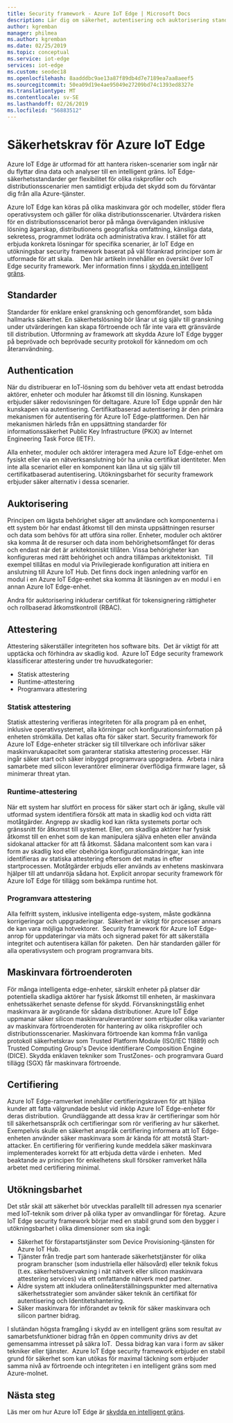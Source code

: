 ```yaml
---
title: Security framework - Azure IoT Edge | Microsoft Docs
description: Lär dig om säkerhet, autentisering och auktorisering standarder som användes för att utveckla Azure IoT Edge och bör övervägas när du utformar din lösning
author: kgremban
manager: philmea
ms.author: kgremban
ms.date: 02/25/2019
ms.topic: conceptual
ms.service: iot-edge
services: iot-edge
ms.custom: seodec18
ms.openlocfilehash: 8aadddbc9ae13a87f89db4d7e7189ea7aa8aeef5
ms.sourcegitcommit: 50ea09d19e4ae95049e27209bd74c1393ed8327e
ms.translationtype: MT
ms.contentlocale: sv-SE
ms.lasthandoff: 02/26/2019
ms.locfileid: "56883512"
---
```

# <a name="security-standards-for-azure-iot-edge"></a>Säkerhetskrav för Azure IoT Edge

Azure IoT Edge är utformad för att hantera risken-scenarier som ingår när du flyttar dina data och analyser till en intelligent gräns. IoT Edge-säkerhetsstandarder ger flexibilitet för olika riskprofiler och distributionsscenarier men samtidigt erbjuda det skydd som du förväntar dig från alla Azure-tjänster. 

Azure IoT Edge kan köras på olika maskinvara gör och modeller, stöder flera operativsystem och gäller för olika distributionsscenarier. Utvärdera risken för en distributionsscenariot beror på många överväganden inklusive lösning ägarskap, distributionens geografiska omfattning, känsliga data, sekretess, programmet lodräta och administrativa krav. I stället för att erbjuda konkreta lösningar för specifika scenarier, är IoT Edge en utökningsbar security framework baserat på väl förankrad principer som är utformade för att skala. 
 
Den här artikeln innehåller en översikt över IoT Edge security framework. Mer information finns i [skydda en intelligent gräns](https://azure.microsoft.com/blog/securing-the-intelligent-edge/).

## <a name="standards"></a>Standarder

Standarder för enklare enkel granskning och genomförandet, som båda hallmarks säkerhet. En säkerhetslösning bör lånar ut sig själv till granskning under utvärderingen kan skapa förtroende och får inte vara ett gränsvärde till distribution. Utformning av framework att skydda Azure IoT Edge bygger på beprövade och beprövade security protokoll för kännedom om och återanvändning. 

## <a name="authentication"></a>Authentication

När du distribuerar en IoT-lösning som du behöver veta att endast betrodda aktörer, enheter och moduler har åtkomst till din lösning. Kunskapen erbjuder säker redovisningen för deltagare. Azure IoT Edge uppnår den här kunskapen via autentisering. Certifikatbaserad autentisering är den primära mekanismen för autentisering för Azure IoT Edge-plattformen. Den här mekanismen härleds från en uppsättning standarder för informationssäkerhet Public Key Infrastructure (PKiX) av Internet Engineering Task Force (IETF).     

Alla enheter, moduler och aktörer interagera med Azure IoT Edge-enhet om fysiskt eller via en nätverksanslutning bör ha unika certifikat identiteter. Men inte alla scenariot eller en komponent kan låna ut sig själv till certifikatbaserad autentisering. Utökningsbarhet för security framework erbjuder säker alternativ i dessa scenarier. 

## <a name="authorization"></a>Auktorisering

Principen om lägsta behörighet säger att användare och komponenterna i ett system bör har endast åtkomst till den minsta uppsättningen resurser och data som behövs för att utföra sina roller. Enheter, moduler och aktörer ska komma åt de resurser och data inom behörighetsomfånget för deras och endast när det är arkitektoniskt tillåten. Vissa behörigheter kan konfigureras med rätt behörighet och andra tillämpas arkitektoniskt.  Till exempel tillåtas en modul via Privilegierade konfiguration att initiera en anslutning till Azure IoT Hub. Det finns dock ingen anledning varför en modul i en Azure IoT Edge-enhet ska komma åt läsningen av en modul i en annan Azure IoT Edge-enhet.

Andra för auktorisering inkluderar certifikat för tokensignering rättigheter och rollbaserad åtkomstkontroll (RBAC). 

## <a name="attestation"></a>Attestering

Attestering säkerställer integriteten hos software bits.  Det är viktigt för att upptäcka och förhindra av skadlig kod.  Azure IoT Edge security framework klassificerar attestering under tre huvudkategorier:

* Statisk attestering
* Runtime-attestering
* Programvara attestering

### <a name="static-attestation"></a>Statisk attestering

Statisk attestering verifieras integriteten för alla program på en enhet, inklusive operativsystemet, alla körningar och konfigurationsinformation på enheten strömkälla. Det kallas ofta för säker start. Security framework för Azure IoT Edge-enheter sträcker sig till tillverkare och införlivar säker maskinvarukapacitet som garanterar statiska attestering processer. Här ingår säker start och säker inbyggd programvara uppgradera.  Arbeta i nära samarbete med silicon leverantörer eliminerar överflödiga firmware lager, så minimerar threat ytan. 

### <a name="runtime-attestation"></a>Runtime-attestering

När ett system har slutfört en process för säker start och är igång, skulle väl utformad system identifiera försök att mata in skadlig kod och vidta rätt motåtgärder. Angrepp av skadlig kod kan rikta systemets portar och gränssnitt för åtkomst till systemet. Eller, om skadliga aktörer har fysisk åtkomst till en enhet som de kan manipulera själva enheten eller använda sidokanal attacker för att få åtkomst. Sådana malcontent som kan vara i form av skadlig kod eller obehöriga konfigurationsändringar, kan inte identifieras av statiska attestering eftersom det matas in efter startprocessen. Motåtgärder erbjuds eller används av enhetens maskinvara hjälper till att undanröja sådana hot.  Explicit anropar security framework för Azure IoT Edge för tillägg som bekämpa runtime hot.  

### <a name="software-attestation"></a>Programvara attestering

Alla felfritt system, inklusive intelligenta edge-system, måste godkänna korrigeringar och uppgraderingar.  Säkerhet är viktigt för processer annars de kan vara möjliga hotvektorer.  Security framework för Azure IoT Edge-anrop för uppdateringar via mäts och signerad paket för att säkerställa integritet och autentisera källan för paketen.  Den här standarden gäller för alla operativsystem och program programvara bits. 

## <a name="hardware-root-of-trust"></a>Maskinvara förtroenderoten

För många intelligenta edge-enheter, särskilt enheter på platser där potentiella skadliga aktörer har fysisk åtkomst till enheten, är maskinvara enhetssäkerhet senaste defense för skydd. Förvanskningstålig enhet maskinvara är avgörande för sådana distributioner. Azure IoT Edge uppmanar säker silicon maskinvaruleverantörer som erbjuder olika varianter av maskinvara förtroenderoten för hantering av olika riskprofiler och distributionsscenarier. Maskinvara förtroende kan komma från vanliga protokoll säkerhetskrav som Trusted Platform Module (ISO/IEC 11889) och Trusted Computing Group's Device identifierare Composition Engine (DICE). Skydda enklaven tekniker som TrustZones- och programvara Guard tillägg (SGX) får maskinvara förtroende. 

## <a name="certification"></a>Certifiering

Azure IoT Edge-ramverket innehåller certifieringskraven för att hjälpa kunder att fatta välgrundade beslut vid inköp Azure IoT Edge-enheter för deras distribution.  Grundläggande att dessa krav är certifieringar som hör till säkerhetsanspråk och certifieringar som rör verifiering av hur säkerhet.  Exempelvis skulle en säkerhet anspråk certifiering informera att IoT Edge-enheten använder säker maskinvara som är kända för att motstå Start-attacker. En certifiering för verifiering kunde meddela säker maskinvara implementerades korrekt för att erbjuda detta värde i enheten.  Med beaktande av principen för enkelhetens skull försöker ramverket hålla arbetet med certifiering minimal.   

## <a name="extensibility"></a>Utökningsbarhet

Det står skäl att säkerhet bör utvecklas parallellt till adressen nya scenarier med IoT-teknik som driver på olika typer av omvandlingar för företag.  Azure IoT Edge security framework börjar med en stabil grund som den bygger i utökningsbarhet i olika dimensioner som ska ingå: 

* Säkerhet för förstapartstjänster som Device Provisioning-tjänsten för Azure IoT Hub.
* Tjänster från tredje part som hanterade säkerhetstjänster för olika program branscher (som industriella eller hälsovård) eller teknik fokus (t.ex. säkerhetsövervakning i nät nätverk eller silicon maskinvara attestering services) via ett omfattande nätverk med partner.
* Äldre system att inkludera onlineåterställningspunkter med alternativa säkerhetsstrategier som använder säker teknik än certifikat för autentisering och Identitetshantering.
* Säker maskinvara för införandet av teknik för säker maskinvara och silicon partner bidrag.

I slutändan högsta framgång i skydd av en intelligent gräns som resultat av samarbetsfunktioner bidrag från en öppen community drivs av det gemensamma intresset på säkra IoT.  Dessa bidrag kan vara i form av säker tekniker eller tjänster.  Azure IoT Edge security framework erbjuder en stabil grund för säkerhet som kan utökas för maximal täckning som erbjuder samma nivå av förtroende och integriteten i en intelligent gräns som med Azure-molnet.  

## <a name="next-steps"></a>Nästa steg

Läs mer om hur Azure IoT Edge är [skydda en intelligent gräns](https://azure.microsoft.com/blog/securing-the-intelligent-edge/).
